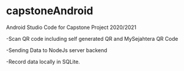 # capstoneAndroid

Android Studio Code for Capstone Project 2020/2021 

-Scan QR code including self generated QR and MySejahtera QR Code

-Sending Data to NodeJs server backend

-Record data locally in SQLite. 



